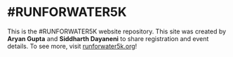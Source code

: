 ﻿# #RUNFORWATER5K

This is the #RUNFORWATER5K website repository. This site was created by **Aryan Gupta** and **Siddharth Dayaneni** to share registration and event details. To see more, visit [runforwater5k.org](http://runforwater5k.org/)!
